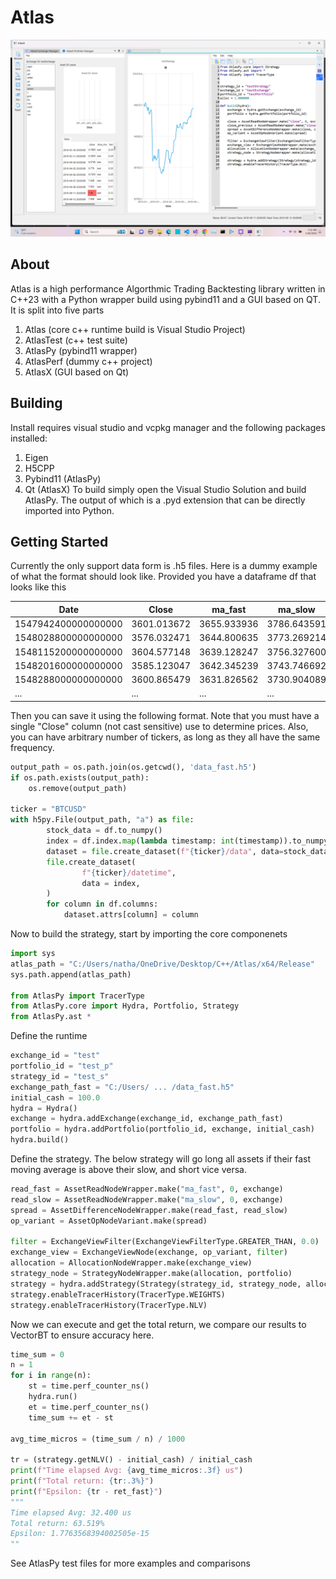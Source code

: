 # Atlas
![alt text](https://github.com/ntorm1/Atlas/blob/main/util/AtlasX.png)
## About
Atlas is a high performance Algorthmic Trading Backtesting library written in C++23 with a Python wrapper build using pybind11 and a GUI based on QT. It is split into five parts

1. Atlas (core c++ runtime build is Visual Studio Project)
2. AtlasTest (c++ test suite)
3. AtlasPy (pybind11 wrapper)
3. AtlasPerf (dummy c++ project)
4. AtlasX (GUI based on Qt)


## Building
Install requires visual studio and vcpkg manager and the following packages installed:
1. Eigen
2. H5CPP
3. Pybind11 (AtlasPy)
4. Qt (AtlasX)
To build simply open the Visual Studio Solution and build AtlasPy. The output of which is a .pyd extension that can be directly imported into Python.

## Getting Started
Currently the only support data form is .h5 files. Here is a dummy example of what the format should look like. Provided you have a dataframe df that looks like this

| Date                | Close         | ma_fast       | ma_slow       |
|---------------------|---------------|---------------|---------------|
| 1547942400000000000 | 3601.013672   | 3655.933936   | 3786.643591   |
| 1548028800000000000 | 3576.032471   | 3644.800635   | 3773.269214   |
| 1548115200000000000 | 3604.577148   | 3639.128247   | 3756.327600   |
| 1548201600000000000 | 3585.123047   | 3642.345239   | 3743.746692   |
| 1548288000000000000 | 3600.865479   | 3631.826562   | 3730.904089   |
| ...                 | ...           | ...           | ...           |

Then you can save it using the following format. Note that you must have a single "Close" column (not cast sensitive) use to determine prices. Also, you can have arbitrary number of tickers, as long as they all have the same frequency.

```python
output_path = os.path.join(os.getcwd(), 'data_fast.h5')
if os.path.exists(output_path):
    os.remove(output_path)

ticker = "BTCUSD"
with h5py.File(output_path, "a") as file:
        stock_data = df.to_numpy()
        index = df.index.map(lambda timestamp: int(timestamp)).to_numpy()
        dataset = file.create_dataset(f"{ticker}/data", data=stock_data)
        file.create_dataset(
                f"{ticker}/datetime",
                data = index,
        )
        for column in df.columns:
            dataset.attrs[column] = column
```


Now to build the strategy, start by importing the core componenets

```python
import sys
atlas_path = "C:/Users/natha/OneDrive/Desktop/C++/Atlas/x64/Release"
sys.path.append(atlas_path)

from AtlasPy import TracerType
from AtlasPy.core import Hydra, Portfolio, Strategy
from AtlasPy.ast *
```

Define the runtime

```python
exchange_id = "test"
portfolio_id = "test_p"
strategy_id = "test_s"
exchange_path_fast = "C:/Users/ ... /data_fast.h5"
initial_cash = 100.0
hydra = Hydra()
exchange = hydra.addExchange(exchange_id, exchange_path_fast)
portfolio = hydra.addPortfolio(portfolio_id, exchange, initial_cash)
hydra.build()
```

Define the strategy. The below strategy will go long all assets if their fast moving average is above their slow, and short vice versa.

```python
read_fast = AssetReadNodeWrapper.make("ma_fast", 0, exchange)
read_slow = AssetReadNodeWrapper.make("ma_slow", 0, exchange)
spread = AssetDifferenceNodeWrapper.make(read_fast, read_slow)
op_variant = AssetOpNodeVariant.make(spread)

filter = ExchangeViewFilter(ExchangeViewFilterType.GREATER_THAN, 0.0)
exchange_view = ExchangeViewNode(exchange, op_variant, filter)
allocation = AllocationNodeWrapper.make(exchange_view)
strategy_node = StrategyNodeWrapper.make(allocation, portfolio)
strategy = hydra.addStrategy(Strategy(strategy_id, strategy_node, alloc), True)
strategy.enableTracerHistory(TracerType.WEIGHTS)
strategy.enableTracerHistory(TracerType.NLV)
```

Now we can execute and get the total return, we compare our results to VectorBT to ensure accuracy here. 

```python
time_sum = 0
n = 1
for i in range(n):
    st = time.perf_counter_ns()
    hydra.run()
    et = time.perf_counter_ns()
    time_sum += et - st

avg_time_micros = (time_sum / n) / 1000

tr = (strategy.getNLV() - initial_cash) / initial_cash
print(f"Time elapsed Avg: {avg_time_micros:.3f} us")
print(f"Total return: {tr:.3%}")
print(f"Epsilon: {tr - ret_fast}")
"""
Time elapsed Avg: 32.400 us
Total return: 63.519%
Epsilon: 1.7763568394002505e-15
""
```

See AtlasPy test files for more examples and comparisons
